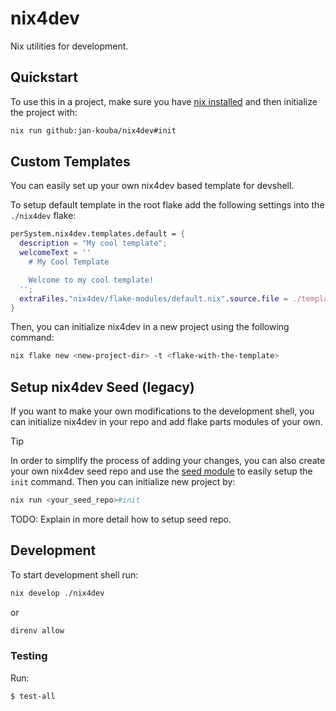# nix4dev

Nix utilities for development.

## Quickstart

To use this in a project, make sure you have [nix installed](https://nixos.org/download/) and then initialize the project with:

```bash
nix run github:jan-kouba/nix4dev#init
```

## Custom Templates

You can easily set up your own nix4dev based template for devshell.

To setup default template in the root flake add the following settings into the `./nix4dev` flake:

```nix
perSystem.nix4dev.templates.default = {
  description = "My cool template";
  welcomeText = ''
    # My Cool Template

    Welcome to my cool template!
  '';
  extraFiles."nix4dev/flake-modules/default.nix".source.file = ./template-default.nix;
}
```

Then, you can initialize nix4dev in a new project using the following command:

```bash
nix flake new <new-project-dir> -t <flake-with-the-template>
```

## Setup nix4dev Seed (legacy)

If you want to make your own modifications to the development shell, you can initialize nix4dev in your repo and add flake parts modules of your own.

> [!TIP]
> In order to simplify the process of adding your changes, you can also create your own nix4dev seed repo and use the [seed module](./nix4dev-seed-modules/default.nix) to easily setup the `init` command. Then you can initialize new project by:
>
> ```bash
> nix run <your_seed_repo>#init
> ```

TODO: Explain in more detail how to setup seed repo.

## Development

To start development shell run:

```bash
nix develop ./nix4dev
```

or

```bash
direnv allow
```

### Testing

Run:

```bash
$ test-all
```
